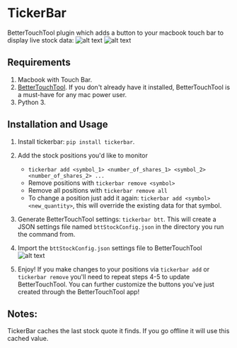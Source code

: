 # TickerBar
BetterTouchTool plugin which adds a button to your macbook touch bar to display live stock data:
![alt text](images/tickerbar1.jpg)
![alt text](images/tickerbar2.jpg)

## Requirements
1) Macbook with Touch Bar.
2) [BetterTouchTool](https://www.boastr.net/). If you don't already have it installed, BetterTouchTool is a must-have for any mac power user.
2) Python 3.


## Installation and Usage
 
1) Install tickerbar: `pip install tickerbar`.

2) Add the stock positions you'd like to monitor
    * `tickerbar add <symbol_1> <number_of_shares_1> <symbol_2> <number_of_shares_2> ...`
    * Remove positions with `tickerbar remove <symbol>`
    * Remove all positions with `tickerbar remove all`
    * To change a position just add it again: `tickerbar add <symbol> <new_quantity>`, this will override the existing data for that symbol.

3) Generate BetterTouchTool settings: `tickerbar btt`. This will create a JSON settings file named `bttStockConfig.json` in the directory you run the command from.

4) Import the `bttStockConfig.json` settings file to BetterTouchTool
![alt text](images/btt.png)


5) Enjoy! If you make changes to your positions via `tickerbar add` or `tickerbar remove` you'll need to repeat steps 4-5 to update BetterTouchTool. You can further customize the buttons you've just created through the BetterTouchTool app!


## Notes:
TickerBar caches the last stock quote it finds. If you go offline it will use this cached value.
